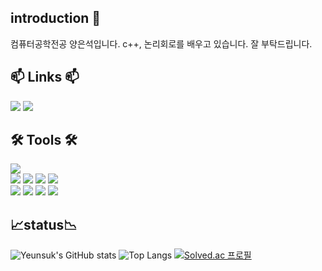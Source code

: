 ## introduction 👋

컴퓨터공학전공 양은석입니다.
c++, 논리회로를 배우고 있습니다.
잘 부탁드립니다.

## 📫 Links 📫
<div>
  <a href="mailto:yanges0603@gmail.com"><img src="https://img.shields.io/badge/Gmail-d14836?style=badge&logo=Gmail&logoColor=white&link=mailto:yanges0603@gmail.com"/></a>
  <a href="https://solved.ac/yanges"><img src="http://mazassumnida.wtf/api/mini/generate_badge?boj=yanges&theme=dark"/></a>
</div>



## 🛠 Tools 🛠

<div>
<img src="https://img.shields.io/badge/Windows-0078D6?style=flat&logo=Windows&logoColor=white">
<br>
<img src="https://img.shields.io/badge/Jupyter-F37626?style=flat&logo=Jupyter&logoColor=white">
<img src="https://img.shields.io/badge/Visual Studio Code-0078D6?style=flat&logo=VSCode&logoColor=white">
<img src="https://img.shields.io/badge/VSCode-5C2D91.svg?style=flat&logo=visual-studio-code&logoColor=22ABF3" />
<img src="https://img.shields.io/badge/Android studio-3DDC84?style=flat&logo=Android&logoColor=white">
<br>
<img src="https://img.shields.io/badge/Github-181717?style=flat&logo=Github&logoColor=white">
<img src="https://img.shields.io/badge/Git-F05032?style=flat&logo=Git&logoColor=white">
<img src="https://img.shields.io/badge/Notion-000000?style=flat&logo=Notion&logoColor=white">
<img src="https://img.shields.io/badge/Discord-5865F2?style=flat&logo=Discord&logoColor=white">
</div>


## 📈status📉

![Yeunsuk's GitHub stats](https://github-readme-stats.vercel.app/api?username=Yeunsuk&theme=github_dark_dimmed&show_icons=true&count_private=true)
![Top Langs](https://github-readme-stats.vercel.app/api/top-langs/?username=Yeunsuk&theme=github_dark_dimmed&layout=compact&count_private=true)
[![Solved.ac
프로필](http://mazassumnida.wtf/api/v2/generate_badge?boj=yanges)](https://solved.ac/yanges)
